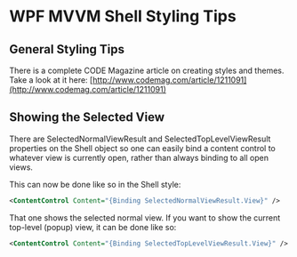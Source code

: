 ﻿# WPF MVVM Shell Styling Tips

## General Styling Tips

There is a complete CODE Magazine article on creating styles and themes. Take a look at it here: [http://www.codemag.com/article/1211091](http://www.codemag.com/article/1211091)

## Showing the Selected View

There are SelectedNormalViewResult and SelectedTopLevelViewResult properties on the Shell object so one can easily bind a content control to whatever view is currently open, rather than always binding to all open views. 

This can now be done like so in the Shell style:

```xml
<ContentControl Content="{Binding SelectedNormalViewResult.View}" />
```

That one shows the selected normal view. If you want to show the current top-level (popup) view, it can be done like so:

```xml
<ContentControl Content="{Binding SelectedTopLevelViewResult.View}" />
```

 
